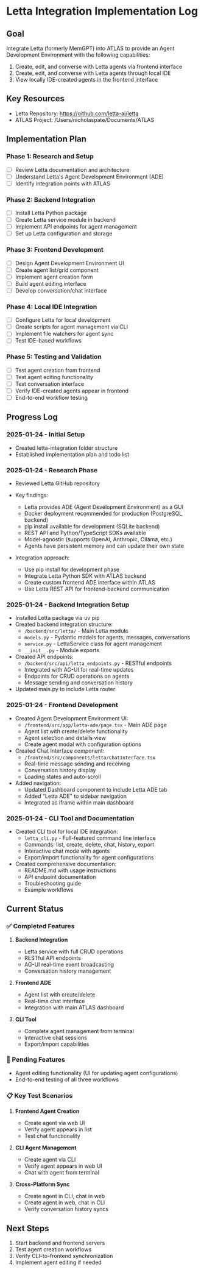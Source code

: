 # Letta Integration Implementation Log

## Goal
Integrate Letta (formerly MemGPT) into ATLAS to provide an Agent Development Environment with the following capabilities:
1. Create, edit, and converse with Letta agents via frontend interface
2. Create, edit, and converse with Letta agents through local IDE
3. View locally IDE-created agents in the frontend interface

## Key Resources
- Letta Repository: https://github.com/letta-ai/letta
- ATLAS Project: /Users/nicholaspate/Documents/ATLAS

## Implementation Plan

### Phase 1: Research and Setup
- [ ] Review Letta documentation and architecture
- [ ] Understand Letta's Agent Development Environment (ADE)
- [ ] Identify integration points with ATLAS

### Phase 2: Backend Integration
- [ ] Install Letta Python package
- [ ] Create Letta service module in backend
- [ ] Implement API endpoints for agent management
- [ ] Set up Letta configuration and storage

### Phase 3: Frontend Development
- [ ] Design Agent Development Environment UI
- [ ] Create agent list/grid component
- [ ] Implement agent creation form
- [ ] Build agent editing interface
- [ ] Develop conversation/chat interface

### Phase 4: Local IDE Integration
- [ ] Configure Letta for local development
- [ ] Create scripts for agent management via CLI
- [ ] Implement file watchers for agent sync
- [ ] Test IDE-based workflows

### Phase 5: Testing and Validation
- [ ] Test agent creation from frontend
- [ ] Test agent editing functionality
- [ ] Test conversation interface
- [ ] Verify IDE-created agents appear in frontend
- [ ] End-to-end workflow testing

## Progress Log

### 2025-01-24 - Initial Setup
- Created letta-integration folder structure
- Established implementation plan and todo list

### 2025-01-24 - Research Phase
- Reviewed Letta GitHub repository
- Key findings:
  - Letta provides ADE (Agent Development Environment) as a GUI
  - Docker deployment recommended for production (PostgreSQL backend)
  - pip install available for development (SQLite backend)
  - REST API and Python/TypeScript SDKs available
  - Model-agnostic (supports OpenAI, Anthropic, Ollama, etc.)
  - Agents have persistent memory and can update their own state
  
- Integration approach:
  - Use pip install for development phase
  - Integrate Letta Python SDK with ATLAS backend
  - Create custom frontend ADE interface within ATLAS
  - Use Letta REST API for frontend-backend communication

### 2025-01-24 - Backend Integration Setup
- Installed Letta package via uv pip
- Created backend integration structure:
  - `/backend/src/letta/` - Main Letta module
  - `models.py` - Pydantic models for agents, messages, conversations
  - `service.py` - LettaService class for agent management
  - `__init__.py` - Module exports
- Created API endpoints:
  - `/backend/src/api/letta_endpoints.py` - RESTful endpoints
  - Integrated with AG-UI for real-time updates
  - Endpoints for CRUD operations on agents
  - Message sending and conversation history
- Updated main.py to include Letta router

### 2025-01-24 - Frontend Development
- Created Agent Development Environment UI:
  - `/frontend/src/app/letta-ade/page.tsx` - Main ADE page
  - Agent list with create/delete functionality
  - Agent selection and details view
  - Create agent modal with configuration options
- Created Chat Interface component:
  - `/frontend/src/components/letta/ChatInterface.tsx`
  - Real-time message sending and receiving
  - Conversation history display
  - Loading states and auto-scroll
- Added navigation:
  - Updated Dashboard component to include Letta ADE tab
  - Added "Letta ADE" to sidebar navigation
  - Integrated as iframe within main dashboard

### 2025-01-24 - CLI Tool and Documentation
- Created CLI tool for local IDE integration:
  - `letta_cli.py` - Full-featured command line interface
  - Commands: list, create, delete, chat, history, export
  - Interactive chat mode with agents
  - Export/import functionality for agent configurations
- Created comprehensive documentation:
  - README.md with usage instructions
  - API endpoint documentation
  - Troubleshooting guide
  - Example workflows

## Current Status

### ✅ Completed Features
1. **Backend Integration**
   - Letta service with full CRUD operations
   - RESTful API endpoints
   - AG-UI real-time event broadcasting
   - Conversation history management

2. **Frontend ADE**
   - Agent list with create/delete
   - Real-time chat interface
   - Integration with main ATLAS dashboard

3. **CLI Tool**
   - Complete agent management from terminal
   - Interactive chat sessions
   - Export/import capabilities

### 🔄 Pending Features
- Agent editing functionality (UI for updating agent configurations)
- End-to-end testing of all three workflows

### 📋 Key Test Scenarios
1. **Frontend Agent Creation**
   - Create agent via web UI
   - Verify agent appears in list
   - Test chat functionality

2. **CLI Agent Management**
   - Create agent via CLI
   - Verify agent appears in web UI
   - Chat with agent from terminal

3. **Cross-Platform Sync**
   - Create agent in CLI, chat in web
   - Create agent in web, chat in CLI
   - Verify conversation history syncs

## Next Steps
1. Start backend and frontend servers
2. Test agent creation workflows
3. Verify CLI-to-frontend synchronization
4. Implement agent editing if needed